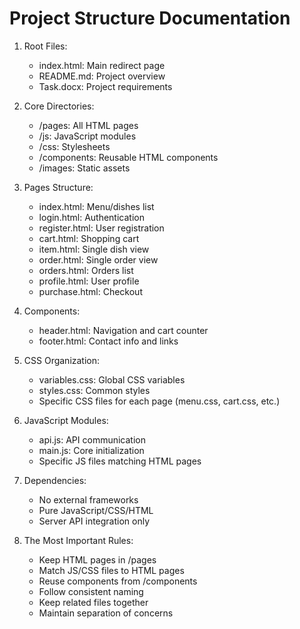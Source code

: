 # Project Structure Documentation

1. Root Files:
   - index.html: Main redirect page
   - README.md: Project overview
   - Task.docx: Project requirements

2. Core Directories:
   - /pages: All HTML pages
   - /js: JavaScript modules
   - /css: Stylesheets
   - /components: Reusable HTML components
   - /images: Static assets

3. Pages Structure:
   - index.html: Menu/dishes list
   - login.html: Authentication
   - register.html: User registration
   - cart.html: Shopping cart
   - item.html: Single dish view
   - order.html: Single order view
   - orders.html: Orders list
   - profile.html: User profile
   - purchase.html: Checkout

4. Components:
   - header.html: Navigation and cart counter
   - footer.html: Contact info and links

5. CSS Organization:
   - variables.css: Global CSS variables
   - styles.css: Common styles
   - Specific CSS files for each page (menu.css, cart.css, etc.)

6. JavaScript Modules:
   - api.js: API communication
   - main.js: Core initialization
   - Specific JS files matching HTML pages

7. Dependencies:
   - No external frameworks
   - Pure JavaScript/CSS/HTML
   - Server API integration only

8. The Most Important Rules:
   - Keep HTML pages in /pages
   - Match JS/CSS files to HTML pages
   - Reuse components from /components
   - Follow consistent naming
   - Keep related files together
   - Maintain separation of concerns
